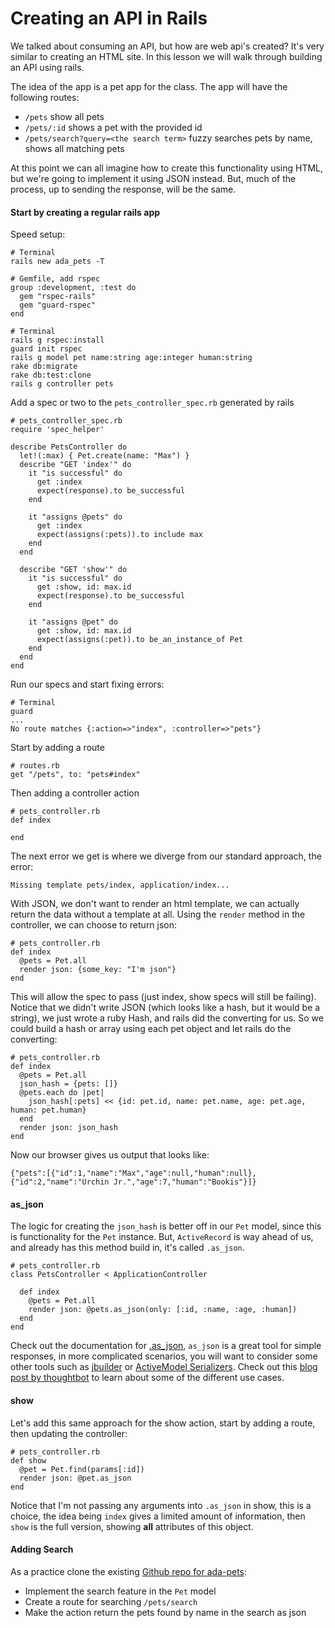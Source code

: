 # Creating an API in Rails

We talked about consuming an API, but how are web api's created? It's very similar to creating an HTML site. In this lesson we will walk through building an API using rails.

The idea of the app is a pet app for the class. The app will have the following routes:

- `/pets` show all pets
- `/pets/:id` shows a pet with the provided id
- `/pets/search?query=<the search term>` fuzzy searches pets by name, shows all matching pets

At this point we can all imagine how to create this functionality using HTML, but we're going to implement it using JSON instead. But, much of the process, up to sending the response, will be the same.

#### Start by creating a regular rails app

Speed setup:

    # Terminal
    rails new ada_pets -T
    
    # Gemfile, add rspec
    group :development, :test do
      gem "rspec-rails"
      gem "guard-rspec"
    end
    
    # Terminal
    rails g rspec:install
    guard init rspec
    rails g model pet name:string age:integer human:string
    rake db:migrate
    rake db:test:clone
    rails g controller pets
    
Add a spec or two to the `pets_controller_spec.rb` generated by rails

    # pets_controller_spec.rb
    require 'spec_helper'

    describe PetsController do
      let!(:max) { Pet.create(name: "Max") }
      describe "GET 'index'" do
        it "is successful" do
          get :index
          expect(response).to be_successful
        end
        
        it "assigns @pets" do
          get :index
          expect(assigns(:pets)).to include max
        end
      end
  
      describe "GET 'show'" do
        it "is successful" do
          get :show, id: max.id
          expect(response).to be_successful
        end
    
        it "assigns @pet" do
          get :show, id: max.id
          expect(assigns(:pet)).to be_an_instance_of Pet
        end
      end
    end
    
Run our specs and start fixing errors:
    
    # Terminal
    guard
    ...
    No route matches {:action=>"index", :controller=>"pets"}
    
Start by adding a route
    
    # routes.rb
    get "/pets", to: "pets#index"

Then adding a controller action

    # pets_controller.rb
    def index
    
    end
    
The next error we get is where we diverge from our standard approach, the error:

    Missing template pets/index, application/index...
    
With JSON, we don't want to render an html template, we can actually return the data without a template at all. Using the `render` method in the controller, we can choose to return json:

    # pets_controller.rb
    def index
      @pets = Pet.all
      render json: {some_key: "I'm json"}
    end
    
This will allow the spec to pass (just index, show specs will still be failing). Notice that we didn't write JSON (which looks like a hash, but it would be a string), we just wrote a ruby Hash, and rails did the converting for us. So we could build a hash or array using each pet object and let rails do the converting:

    # pets_controller.rb
    def index
      @pets = Pet.all
      json_hash = {pets: []}
      @pets.each do |pet|
        json_hash[:pets] << {id: pet.id, name: pet.name, age: pet.age, human: pet.human}
      end
      render json: json_hash
    end
    
Now our browser gives us output that looks like:

    {"pets":[{"id":1,"name":"Max","age":null,"human":null},{"id":2,"name":"Urchin Jr.","age":7,"human":"Bookis"}]}


#### as_json

The logic for creating the `json_hash` is better off in our `Pet` model, since this is functionality for the `Pet` instance. But, `ActiveRecord` is way ahead of us, and already has this method build in, it's called `.as_json`.
  
    # pets_controller.rb
    class PetsController < ApplicationController
  
      def index
        @pets = Pet.all
        render json: @pets.as_json(only: [:id, :name, :age, :human])
      end
    end
    
Check out the documentation for [.as_json](http://api.rubyonrails.org/classes/ActiveModel/Serializers/JSON.html#method-i-as_json), `as_json` is a great tool for simple responses, in more complicated scenarios, you will want to consider some other tools such as [jbuilder](https://github.com/rails/jbuilder) or [ActiveModel Serializers](http://railscasts.com/episodes/409-active-model-serializers). Check out this [blog post by thoughtbot](http://robots.thoughtbot.com/better-serialization-less-as-json) to learn about some of the different use cases.

#### show

Let's add this same approach for the show action, start by adding a route, then updating the controller:

    # pets_controller.rb
    def show
      @pet = Pet.find(params[:id])
      render json: @pet.as_json
    end
    
Notice that I'm not passing any arguments into `.as_json` in show, this is a choice, the idea being `index` gives a limited amount of information, then `show` is the full version, showing **all** attributes of this object.

#### Adding Search

As a practice clone the existing [Github repo for ada-pets](https://github.com/Ada-Developers-Academy/ada-pets):

- Implement the search feature in the `Pet` model
- Create a route for searching `/pets/search`
- Make the action return the pets found by name in the search as json




